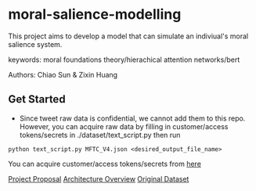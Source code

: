 # moral-salience-modelling
This project aims to develop a model that can simulate an indiviual's moral salience system.

keywords: moral foundations theory/hierachical attention networks/bert

Authors: Chiao Sun & Zixin Huang

## Get Started
- Since tweet raw data is confidential, we cannot add them to this repo. However, you can acquire raw data by filling in customer/access tokens/secrets in ./dataset/text_script.py then run 
```
python text_script.py MFTC_V4.json <desired_output_file_name>
```
You can acquire customer/access tokens/secrets from [here](https://themepacific.com/how-to-generate-api-key-consumer-token-access-key-for-twitter-oauth/994/)

[Project Proposal](https://docs.google.com/document/d/1G7pX1SYg19CnPkZnnwmk7rifFMNQFOm2QAX-anWPCCg/edit?usp=sharing)
[Architecture Overview](https://docs.google.com/presentation/d/1T557RehWmBy0FW8tDNqsunebp2qDVpwO-tPkMTUTT3Q/edit?usp=sharing)
[Original Dataset](https://psyarxiv.com/w4f72/)
